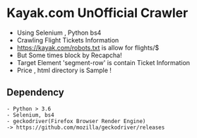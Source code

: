 # Kayak.com UnOfficial Crawler

- Using Selenium , Python bs4
- Crawling Flight Tickets Information 
- https://kayak.com/robots.txt is allow for flights/$ 
- But Some times block by Recapcha!
- Target Element 'segment-row' is contain Ticket Information
- Price , html directory is Sample !
## Dependency
```
- Python > 3.6 
- Selenium, bs4 
- geckodriver(Firefox Browser Render Engine)
-> https://github.com/mozilla/geckodriver/releases
```
